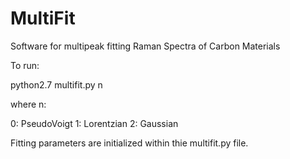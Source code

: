 # MultiFit
Software for multipeak fitting Raman Spectra of Carbon Materials

To run:

python2.7 multifit.py n

where n:

0: PseudoVoigt
1: Lorentzian
2: Gaussian

Fitting parameters are initialized within thie multifit.py file.
